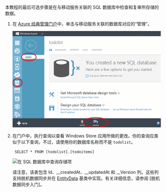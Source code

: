 
本教程的最后可选步骤是在与移动服务关联的 SQL 数据库中检查和复审所存储的数据。

1. 在 [Azure 经典管理门户](https://manage.windowsazure.cn/)中，单击与移动服务关联的数据库对应的“管理”。
 
	![登录以管理 SQL 数据库](./media/mobile-services-dotnet-backend-view-sql-data/manage-sql-azure-database.png)

2. 在门户中，执行查询以查看 Windows Store 应用所做的更改。你的查询应类似于以下查询，不过，请使用你的数据库名称而不是 <code>todolist</code>。</p>

        SELECT * FROM [todolist].[todoitems]

    ![在 SQL 数据库中查询存储项](./media/mobile-services-dotnet-backend-view-sql-data/sql-azure-query.png)

	请注意，该表包含 Id、\_\_createdAt、\_\_updatedAt 和 \_\_Version 列。这些列支持脱机数据同步并在 [EntityData](http://msdn.microsoft.com/zh-cn/library/microsoft.windowsazure.mobile.service.entitydata.aspx) 基类中实现。有关详细信息，请参阅 [脱机数据同步入门]。

<!---HONumber=Mooncake_0118_2016-->